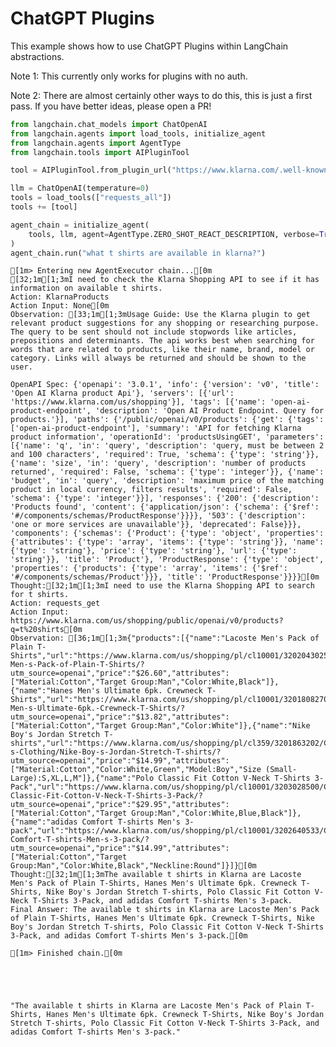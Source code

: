 # ChatGPT Plugins

This example shows how to use ChatGPT Plugins within LangChain abstractions.

Note 1: This currently only works for plugins with no auth.

Note 2: There are almost certainly other ways to do this, this is just a first pass. If you have better ideas, please open a PR!


```python
from langchain.chat_models import ChatOpenAI
from langchain.agents import load_tools, initialize_agent
from langchain.agents import AgentType
from langchain.tools import AIPluginTool
```


```python
tool = AIPluginTool.from_plugin_url("https://www.klarna.com/.well-known/ai-plugin.json")
```


```python
llm = ChatOpenAI(temperature=0)
tools = load_tools(["requests_all"])
tools += [tool]

agent_chain = initialize_agent(
    tools, llm, agent=AgentType.ZERO_SHOT_REACT_DESCRIPTION, verbose=True
)
agent_chain.run("what t shirts are available in klarna?")
```

    
    
    [1m> Entering new AgentExecutor chain...[0m
    [32;1m[1;3mI need to check the Klarna Shopping API to see if it has information on available t shirts.
    Action: KlarnaProducts
    Action Input: None[0m
    Observation: [33;1m[1;3mUsage Guide: Use the Klarna plugin to get relevant product suggestions for any shopping or researching purpose. The query to be sent should not include stopwords like articles, prepositions and determinants. The api works best when searching for words that are related to products, like their name, brand, model or category. Links will always be returned and should be shown to the user.
    
    OpenAPI Spec: {'openapi': '3.0.1', 'info': {'version': 'v0', 'title': 'Open AI Klarna product Api'}, 'servers': [{'url': 'https://www.klarna.com/us/shopping'}], 'tags': [{'name': 'open-ai-product-endpoint', 'description': 'Open AI Product Endpoint. Query for products.'}], 'paths': {'/public/openai/v0/products': {'get': {'tags': ['open-ai-product-endpoint'], 'summary': 'API for fetching Klarna product information', 'operationId': 'productsUsingGET', 'parameters': [{'name': 'q', 'in': 'query', 'description': 'query, must be between 2 and 100 characters', 'required': True, 'schema': {'type': 'string'}}, {'name': 'size', 'in': 'query', 'description': 'number of products returned', 'required': False, 'schema': {'type': 'integer'}}, {'name': 'budget', 'in': 'query', 'description': 'maximum price of the matching product in local currency, filters results', 'required': False, 'schema': {'type': 'integer'}}], 'responses': {'200': {'description': 'Products found', 'content': {'application/json': {'schema': {'$ref': '#/components/schemas/ProductResponse'}}}}, '503': {'description': 'one or more services are unavailable'}}, 'deprecated': False}}}, 'components': {'schemas': {'Product': {'type': 'object', 'properties': {'attributes': {'type': 'array', 'items': {'type': 'string'}}, 'name': {'type': 'string'}, 'price': {'type': 'string'}, 'url': {'type': 'string'}}, 'title': 'Product'}, 'ProductResponse': {'type': 'object', 'properties': {'products': {'type': 'array', 'items': {'$ref': '#/components/schemas/Product'}}}, 'title': 'ProductResponse'}}}}[0m
    Thought:[32;1m[1;3mI need to use the Klarna Shopping API to search for t shirts.
    Action: requests_get
    Action Input: https://www.klarna.com/us/shopping/public/openai/v0/products?q=t%20shirts[0m
    Observation: [36;1m[1;3m{"products":[{"name":"Lacoste Men's Pack of Plain T-Shirts","url":"https://www.klarna.com/us/shopping/pl/cl10001/3202043025/Clothing/Lacoste-Men-s-Pack-of-Plain-T-Shirts/?utm_source=openai","price":"$26.60","attributes":["Material:Cotton","Target Group:Man","Color:White,Black"]},{"name":"Hanes Men's Ultimate 6pk. Crewneck T-Shirts","url":"https://www.klarna.com/us/shopping/pl/cl10001/3201808270/Clothing/Hanes-Men-s-Ultimate-6pk.-Crewneck-T-Shirts/?utm_source=openai","price":"$13.82","attributes":["Material:Cotton","Target Group:Man","Color:White"]},{"name":"Nike Boy's Jordan Stretch T-shirts","url":"https://www.klarna.com/us/shopping/pl/cl359/3201863202/Children-s-Clothing/Nike-Boy-s-Jordan-Stretch-T-shirts/?utm_source=openai","price":"$14.99","attributes":["Material:Cotton","Color:White,Green","Model:Boy","Size (Small-Large):S,XL,L,M"]},{"name":"Polo Classic Fit Cotton V-Neck T-Shirts 3-Pack","url":"https://www.klarna.com/us/shopping/pl/cl10001/3203028500/Clothing/Polo-Classic-Fit-Cotton-V-Neck-T-Shirts-3-Pack/?utm_source=openai","price":"$29.95","attributes":["Material:Cotton","Target Group:Man","Color:White,Blue,Black"]},{"name":"adidas Comfort T-shirts Men's 3-pack","url":"https://www.klarna.com/us/shopping/pl/cl10001/3202640533/Clothing/adidas-Comfort-T-shirts-Men-s-3-pack/?utm_source=openai","price":"$14.99","attributes":["Material:Cotton","Target Group:Man","Color:White,Black","Neckline:Round"]}]}[0m
    Thought:[32;1m[1;3mThe available t shirts in Klarna are Lacoste Men's Pack of Plain T-Shirts, Hanes Men's Ultimate 6pk. Crewneck T-Shirts, Nike Boy's Jordan Stretch T-shirts, Polo Classic Fit Cotton V-Neck T-Shirts 3-Pack, and adidas Comfort T-shirts Men's 3-pack.
    Final Answer: The available t shirts in Klarna are Lacoste Men's Pack of Plain T-Shirts, Hanes Men's Ultimate 6pk. Crewneck T-Shirts, Nike Boy's Jordan Stretch T-shirts, Polo Classic Fit Cotton V-Neck T-Shirts 3-Pack, and adidas Comfort T-shirts Men's 3-pack.[0m
    
    [1m> Finished chain.[0m
    




    "The available t shirts in Klarna are Lacoste Men's Pack of Plain T-Shirts, Hanes Men's Ultimate 6pk. Crewneck T-Shirts, Nike Boy's Jordan Stretch T-shirts, Polo Classic Fit Cotton V-Neck T-Shirts 3-Pack, and adidas Comfort T-shirts Men's 3-pack."




```python

```
